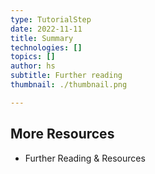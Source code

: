 ```yaml
---
type: TutorialStep
date: 2022-11-11
title: Summary
technologies: []
topics: []
author: hs
subtitle: Further reading
thumbnail: ./thumbnail.png

---
```


## More Resources

* Further Reading & Resources
